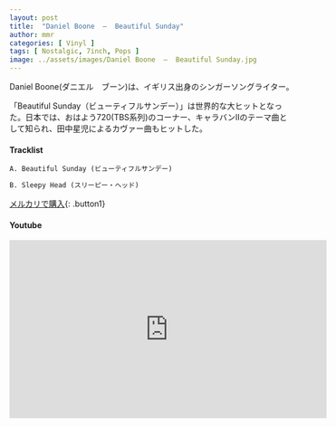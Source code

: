 ```yaml
---
layout: post
title:  "Daniel Boone  –  Beautiful Sunday"
author: mmr
categories: [ Vinyl ]
tags: [ Nostalgic, 7inch, Pops ]
image: ../assets/images/Daniel Boone  –  Beautiful Sunday.jpg
---
```


Daniel Boone(ダニエル　ブーン)は、イギリス出身のシンガーソングライター。

「Beautiful Sunday（ビューティフルサンデー）」は世界的な大ヒットとなった。日本では、おはよう720(TBS系列)のコーナー、キャラバンIIのテーマ曲として知られ、田中星児によるカヴァー曲もヒットした。

#### Tracklist
```md
A. Beautiful Sunday (ビューティフルサンデー)

B. Sleepy Head (スリーピー・ヘッド)
```

[メルカリで購入](https://jp.mercari.com/item/m26206683397?afid=6142608987){: .button1}

#### Youtube
<iframe width="560" height="315" src="https://www.youtube.com/embed/Y9Vu6ASwdKE?si=RW7s2nUqYxVoS100" title="YouTube video player" frameborder="0" allow="accelerometer; autoplay; clipboard-write; encrypted-media; gyroscope; picture-in-picture; web-share" referrerpolicy="strict-origin-when-cross-origin" allowfullscreen></iframe>